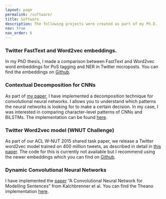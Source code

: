```yaml
---
layout: page
permalink: /software/
title: Software
description: The following projects were created as part of my Ph.D.
nav: true
nav_order: 6
---
```


### Twitter FastText and Word2vec embeddings.

In my PhD thesis, I made a comparison between FastText and Word2vec word embeddings for PoS tagging and NER in Twitter microposts. You can find the embeddings on [Github](https://github.com/FredericGodin/TwitterEmbeddings).

### Contextual Decomposition for CNNs

As part of [my paper](https://arxiv.org/abs/1808.09551), I have implemented a decomposition technique for convolutional neural networks. I allows you to understand which patterns the neural networks is looking for to make a certain decision. In my case, I was interested in comparing character-level patterns of CNNs and BiLSTMs. The implementation can be found [here](https://github.com/FredericGodin/ContextualDecomposition-NLP).

### Twitter Word2vec model (WNUT Challenge)

As part of our ACL W-NUT 2015 shared task paper, we release a Twitter word2vec model trained on 400 million tweets, as described in detail in [this paper](https://github.com/FredericGodin/ContextualDecomposition-NLP). The code for this is currently not available but I recommend using the newer embeddings which you can find on [Github](https://github.com/FredericGodin/TwitterEmbeddings).

### Dynamic Convolutional Neural Networks

I have implemented the [paper](https://arxiv.org/abs/1404.2188) “A Convolutional Neural Network for Modelling Sentences” from Kalchbrenner et al. You can find the Theano implementation [here](https://github.com/FredericGodin/DynamicCNN).
